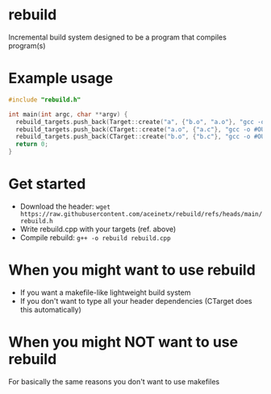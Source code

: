 # rebuild
Incremental build system designed to be a program that compiles program(s)

# Example usage
```cpp
#include "rebuild.h"

int main(int argc, char **argv) {
  rebuild_targets.push_back(Target::create("a", {"b.o", "a.o"}, "gcc -o #OUT #DEPENDS"));
  rebuild_targets.push_back(CTarget::create("a.o", {"a.c"}, "gcc -o #OUT -c #DEPENDS"));
  rebuild_targets.push_back(CTarget::create("b.o", {"b.c"}, "gcc -o #OUT -c #DEPENDS"));
  return 0;
}
```

# Get started
- Download the header: ```wget https://raw.githubusercontent.com/aceinetx/rebuild/refs/heads/main/rebuild.h```
- Write rebuild.cpp with your targets (ref. above)
- Compile rebuild: ```g++ -o rebuild rebuild.cpp```

# When you might want to use rebuild
- If you want a makefile-like lightweight build system
- If you don't want to type all your header dependencies (CTarget does this automatically)

# When you might NOT want to use rebuild
For basically the same reasons you don't want to use makefiles
